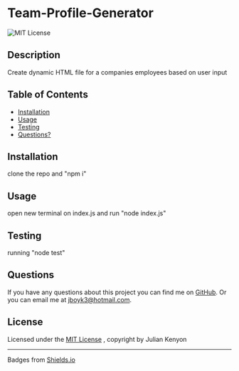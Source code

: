 # Team-Profile-Generator
![MIT License](https://img.shields.io/badge/License-MIT-brightgreen)
## Description
Create dynamic HTML file for a companies employees based on user input
## Table of Contents
* [Installation](#installation)
* [Usage](#usage)
* [Testing](#testing)
* [Questions?](#questions)
## Installation
clone the repo and "npm i"
## Usage
open new terminal on index.js and run "node index.js"
## Testing
running "node test"
## Questions

If you have any questions about this project you can find me on [GitHub](https://github.com/NotEnoughBacon).
Or you can email me at jboyk3@hotmail.com.

## License

Licensed under the [MIT License](https://mit-license.org)
, copyright by Julian Kenyon
____

Badges from [Shields.io](https://shields.io)